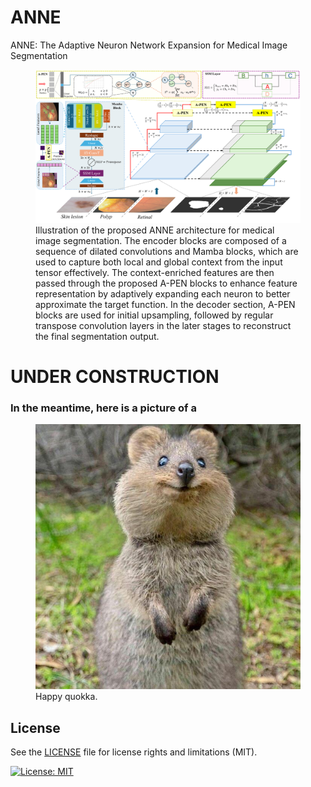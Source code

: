 # ANNE
ANNE: The Adaptive Neuron Network Expansion for Medical Image Segmentation


<p align="center">
  <figure>
    <img width="750" src="images/ANNE_model.png" alt="ANNE Architecture">
    <figcaption>Illustration of the proposed ANNE architecture for medical image segmentation. The encoder blocks are composed of a sequence of dilated convolutions and Mamba blocks, which are used to capture both local and global context from the input tensor effectively. The context-enriched features are then passed through the proposed A-PEN blocks to enhance feature representation by adaptively expanding each neuron to better approximate the target function. In the decoder section, A-PEN blocks are used for initial upsampling, followed by regular transpose convolution layers in the later stages to reconstruct the final segmentation output.</figcaption>
  </figure>
</p>


# UNDER CONSTRUCTION
### In the meantime, here is a picture of a 
<p align="center">
  <figure>
    <img width="700" src="images/quokka.jpg" alt="quokka">
    <figcaption>Happy quokka.</figcaption>
  </figure>
</p>

## License
See the [LICENSE](LICENSE.md) file for license rights and limitations (MIT).

[![License: MIT](https://img.shields.io/badge/License-MIT-yellow.svg)](https://opensource.org/licenses/MIT)
